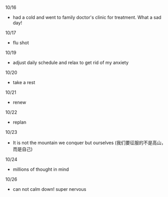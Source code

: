10/16

- had a cold and went to family doctor's clinic for treatment. What a sad day!

10/17

- flu shot

10/19

- adjust daily schedule and relax to get rid of my anxiety

10/20

- take a rest

10/21

- renew

10/22

- replan

10/23

- It is not the mountain we conquer but ourselves (我们要征服的不是高山，而是自己)

10/24

- millions of thought in mind

10/26

- can not calm down! super nervous
